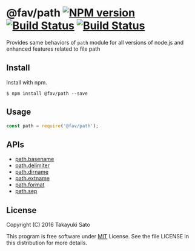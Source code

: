 @fav/path [![NPM version][npm-image]][npm-url] [![Build Status][travis-image]][travis-url] [![Build Status][appveyor-image]][appveyor-url]
=======

Provides same behaviors of `path` module for all versions of node.js and enhanced features related to file path

Install
-------

Install with npm.

```
$ npm install @fav/path --save
```

Usage
-----

```js
const path = require('@fav/path');
```

APIs
----

* [path.basename](./lib/basename/README.md)
* [path.delimiter](./doc/API.md/#delimiter)
* [path.dirname](./lib/dirname/README.md)
* [path.extname](./lib/extname/README.md)
* [path.format](./lib/format/README.md)
* [path.sep](./doc/API.md#sep)


License
-------

Copyright (C) 2016 Takayuki Sato

This program is free software under [MIT][mit-url] License.
See the file LICENSE in this distribution for more details.

[travis-image]: https://travis-ci.org/sttk/fav-path.svg?branch=master
[travis-url]: https://travis-ci.org/sttk/fav-path
[appveyor-image]: https://ci.appveyor.com/api/projects/status/github/sttk/fav-path?branch=master&svn=true
[appveyor-url]: https://ci.appveyor.com/project/sttk/fav-path
[npm-image]: http://img.shields.io/badge/npm-v0.3.0-blue.svg
[npm-url]: https://www.npmjs.org/package/@fav/path/
[mit-url]: https://opensource.org/licenses/MIT
